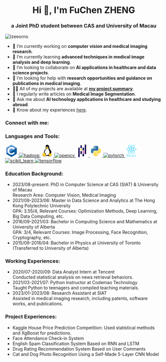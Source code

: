 <h1 align="center">Hi 👋, I'm FuChen ZHENG</h1>
<h3 align="center">a Joint PhD student between CAS and University of Macau</h3>

<p align="left"> <img src="https://komarev.com/ghpvc/?username=lzeeorno&label=Profile%20views&color=0e75b6&style=flat" alt="lzeeorno" /> </p>

- 🔭 I’m currently working on **computer vision and medical imaging research**.
- 🌱 I’m currently learning **advanced techniques in medical image analysis and deep learning**.
- 👯 I’m looking to collaborate on **AI applications in healthcare and data science projects**.
- 🤝 I’m looking for help with **research opportunities and guidance on publications in medical imaging**.
- 👨‍💻 All of my projects are available at **[my project summary](https://www.yuque.com/docs/share/5c3ef2a1-cdca-4cd9-8def-aeafb2810c3a?#)**.
- 📝 I regularly write articles on **Medical Image Segmentation**.
- 💬 Ask me about **AI technology applications in healthcare and studying abroad**.
- 📄 Know about my experiences [here](https://maimai.cn/profile/detail?dstu=236066636).

<h3 align="left">Connect with me:</h3>
<p align="left">
   <!-- Add your social media links or email here -->
</p>

<h3 align="left">Languages and Tools:</h3>
<p align="left"> 
   <a href="https://www.cprogramming.com/" target="_blank" rel="noreferrer"> <img src="https://raw.githubusercontent.com/devicons/devicon/master/icons/c/c-original.svg" alt="c" width="40" height="40"/> </a> 
   <a href="https://hadoop.apache.org/" target="_blank" rel="noreferrer"> <img src="https://www.vectorlogo.zone/logos/apache_hadoop/apache_hadoop-icon.svg" alt="hadoop" width="40" height="40"/> </a> 
   <a href="https://www.linux.org/" target="_blank" rel="noreferrer"> <img src="https://raw.githubusercontent.com/devicons/devicon/master/icons/linux/linux-original.svg" alt="linux" width="40" height="40"/> </a> 
   <a href="https://opencv.org/" target="_blank" rel="noreferrer"> <img src="https://www.vectorlogo.zone/logos/opencv/opencv-icon.svg" alt="opencv" width="40" height="40"/> </a> 
   <a href="https://pandas.pydata.org/" target="_blank" rel="noreferrer"> <img src="https://raw.githubusercontent.com/devicons/devicon/2ae2a900d2f041da66e950e4d48052658d850630/icons/pandas/pandas-original.svg" alt="pandas" width="40" height="40"/> </a> 
   <a href="https://www.python.org" target="_blank" rel="noreferrer"> <img src="https://raw.githubusercontent.com/devicons/devicon/master/icons/python/python-original.svg" alt="python" width="40" height="40"/> </a> 
   <a href="https://pytorch.org/" target="_blank" rel="noreferrer"> <img src="https://www.vectorlogo.zone/logos/pytorch/pytorch-icon.svg" alt="pytorch" width="40" height="40"/> </a> 
   <a href="https://reactjs.org/" target="_blank" rel="noreferrer"> <img src="https://raw.githubusercontent.com/devicons/devicon/master/icons/react/react-original-wordmark.svg" alt="react" width="40" height="40"/> </a> 
   <a href="https://scikit-learn.org/" target="_blank" rel="noreferrer"> <img src="https://upload.wikimedia.org/wikipedia/commons/0/05/Scikit_learn_logo_small.svg" alt="scikit_learn" width="40" height="40"/> </a> 
   <a href="https://www.tensorflow.org" target="_blank" rel="noreferrer"> <img src="https://www.vectorlogo.zone/logos/tensorflow/tensorflow-icon.svg" alt="tensorflow" width="40" height="40"/> </a> 
</p>

<h3 align="left">Education Background:</h3>
<ul>
   <li>2023/08-present: PhD in Computer Science at CAS (SIAT) & University of Macau<br>Research Area: Computer Vision, Medical Imaging</li>
   <li>2021/09-2023/06: Master in Data Science and Analytics at The Hong Kong Polytechnic University<br>GPA: 3.55/4, Relevant Courses: Optimization Methods, Deep Learning, Big Data Computing, etc.</li>
   <li>2016/09-2021/03: Bachelor in Computing Science and Mathematics at University of Alberta<br>GPA: 3/4, Relevant Courses: Image Processing, Face Recognition, Cryptography, etc.</li>
   <li>2015/09-2016/04: Bachelor in Physics at University of Toronto (Transferred to University of Alberta)</li>
</ul>

<h3 align="left">Working Experiences:</h3>
<ul>
   <li>2020/07-2020/09: Data Analyst Intern at Tencent<br>Conducted statistical analysis on news retrieval behaviors.</li>
   <li>2021/03-2021/07: Python Instructor at Codemao Technology<br>Taught Python to teenagers and compiled teaching materials.</li>
   <li>2023/01-2023/08: Research Assistant at SIAT<br>Assisted in medical imaging research, including patents, software works, and publications.</li>
</ul>

<h3 align="left">Project Experiences:</h3>
<ul>
   <li>Kaggle House Price Prediction Competition: Used statistical methods and XgBoost for predictions.</li>
   <li>Face Attendance Check-in System</li>
   <li>English Spam Classification System Based on RNN and LSTM</li>
   <li>Drug Rating Recommendation System Based on User Comments</li>
   <li>Cat and Dog Photo Recognition Using a Self-Made 5-Layer CNN Model</li>
</ul>

